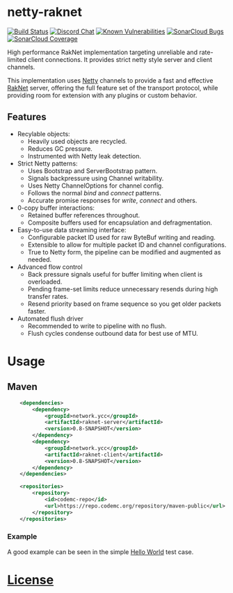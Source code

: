 # netty-raknet
[![Build Status](https://ci.codemc.org/job/yesdog/job/netty-raknet/badge/icon)](https://ci.codemc.org/job/yesdog/job/netty-raknet/)
[![Discord Chat](https://img.shields.io/discord/574240965351571477.svg)](https://discord.gg/MhhWfSW)
[![Known Vulnerabilities](https://snyk.io/test/github/yesdog/netty-raknet/badge.svg)](https://snyk.io/test/github/yesdog/netty-raknet)
[![SonarCloud Bugs](https://sonarcloud.io/api/project_badges/measure?project=yesdog_netty-raknet&metric=bugs)](https://sonarcloud.io/component_measures/metric/reliability_rating/list?id=yesdog_netty-raknet)
[![SonarCloud Coverage](https://sonarcloud.io/api/project_badges/measure?project=yesdog_netty-raknet&metric=coverage)](https://sonarcloud.io/component_measures/metric/coverage/list?id=yesdog_netty-raknet)

High performance RakNet implementation
targeting unreliable and rate-limited client connections. It provides strict netty 
style server and client channels. 

This implementation uses [Netty](https://github.com/netty/netty) 
channels to provide a fast and effective [RakNet](http://www.raknet.net) server, 
offering the full feature set of the transport protocol, while providing
room for extension with any plugins or custom behavior. 

## Features
* Recylable objects:
  * Heavily used objects are recycled.
  * Reduces GC pressure.
  * Instrumented with Netty leak detection.
* Strict Netty patterns:
  * Uses Bootstrap and ServerBootstrap pattern.
  * Signals backpressure using Channel writability. 
  * Uses Netty ChannelOptions for channel config.
  * Follows the normal *bind* and *connect* patterns.
  * Accurate promise responses for *write*, *connect* and others. 
* 0-copy buffer interactions:
  * Retained buffer references throughout.
  * Composite buffers used for encapsulation and defragmentation. 
* Easy-to-use data streaming interface:
  * Configurable packet ID used for raw ByteBuf writing and reading.
  * Extensible to allow for multiple packet ID and channel configurations.
  * True to Netty form, the pipeline can be modified and augmented as needed.
* Advanced flow control
  * Back pressure signals useful for buffer limiting when client is overloaded. 
  * Pending frame-set limits reduce unnecessary resends during high transfer rates.
  * Resend priority based on frame sequence so you get older packets faster.
* Automated flush driver
  * Recommended to write to pipeline with no flush. 
  * Flush cycles condense outbound data for best use of MTU.
  
# Usage

## Maven
```xml
    <dependencies>
        <dependency>
            <groupId>network.ycc</groupId>
            <artifactId>raknet-server</artifactId>
            <version>0.8-SNAPSHOT</version>
        </dependency>
        <dependency>
            <groupId>network.ycc</groupId>
            <artifactId>raknet-client</artifactId>
            <version>0.8-SNAPSHOT</version>
        </dependency>
    </dependencies>

    <repositories>
        <repository>
            <id>codemc-repo</id>
            <url>https://repo.codemc.org/repository/maven-public</url>
        </repository>
    </repositories>
```

### Example

A good example can be seen in the simple 
[Hello World](https://github.com/yesdog/netty-raknet/blob/master/tests/src/test/java/network/ycc/raknet/HelloWorld.java) 
test case.

# [License](./LICENSE)
